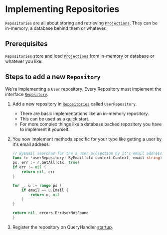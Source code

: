 # Implementing Repositories

`Repositories` are all about storing and retrieving [`Projections`](04-projections.md). They can be in-memory, a database behind them or whatever.

## Prerequisites

`Repositories` store and load [`Projections`](04-projections.md) from in-memory or database or whatever you like.

## Steps to add a new `Repository`

We're implementing a `User` repository.
Every Repository must implement the interface [`Repository`](../../pkg/eventsourcing/repository.go).

1. Add a new repository in [`Repositories`](../../pkg/domain/repositories) called `UserRepository`.
    * There are basic implementations like an in-memory repository.
    * This can be used as a quick start.
    * For more complex things like a database backed repository you have to implement it yourself.

1. You now implement methods specific for your type like getting a user by it's email address:

    ```go
    // ByEmail searches for the a user projection by it's email address.
    func (r *userRepository) ByEmail(ctx context.Context, email string) (*projections.User, error) {
    ps, err := r.GetAll(ctx, true)
    if err != nil {
        return nil, err
    }

    for _, u := range ps {
        if email == u.Email {
            return u, nil
        }
    }

    return nil, errors.ErrUserNotFound
    }
    ```

1. Register the repository on QueryHandler [startup](../../pkg/domain/queryhandler.go).
